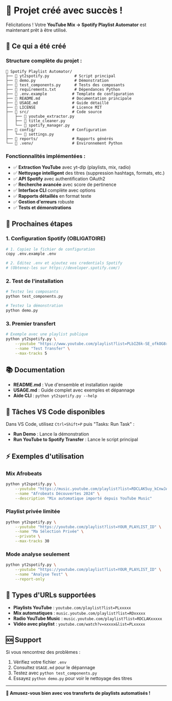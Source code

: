 # 🎉 Projet créé avec succès !

Félicitations ! Votre **YouTube Mix → Spotify Playlist Automator** est maintenant prêt à être utilisé.

## 🚀 Ce qui a été créé

### Structure complète du projet :

```
📁 Spotify Playlist Automator/
├── 📄 yt2spotify.py           # Script principal
├── 📄 demo.py                 # Démonstration
├── 📄 test_components.py      # Tests des composants
├── 📄 requirements.txt        # Dépendances Python
├── 📄 .env.example           # Template de configuration
├── 📄 README.md              # Documentation principale
├── 📄 USAGE.md               # Guide détaillé
├── 📄 LICENSE                # Licence MIT
├── 📁 src/                   # Code source
│   ├── 📄 youtube_extractor.py
│   ├── 📄 title_cleaner.py
│   └── 📄 spotify_manager.py
├── 📁 config/                # Configuration
│   └── 📄 settings.py
├── 📁 reports/               # Rapports générés
└── 📁 .venv/                 # Environnement Python
```

### Fonctionnalités implémentées :

- ✅ **Extraction YouTube** avec yt-dlp (playlists, mix, radio)
- ✅ **Nettoyage intelligent** des titres (suppression hashtags, formats, etc.)
- ✅ **API Spotify** avec authentification OAuth2
- ✅ **Recherche avancée** avec score de pertinence
- ✅ **Interface CLI** complète avec options
- ✅ **Rapports détaillés** en format texte
- ✅ **Gestion d'erreurs** robuste
- ✅ **Tests et démonstrations**

## 🎯 Prochaines étapes

### 1. Configuration Spotify (OBLIGATOIRE)

```bash
# 1. Copiez le fichier de configuration
copy .env.example .env

# 2. Éditez .env et ajoutez vos credentials Spotify
# (Obtenez-les sur https://developer.spotify.com/)
```

### 2. Test de l'installation

```bash
# Testez les composants
python test_components.py

# Testez la démonstration
python demo.py
```

### 3. Premier transfert

```bash
# Exemple avec une playlist publique
python yt2spotify.py \
    --youtube "https://www.youtube.com/playlist?list=PLbIZ6k-SE_ofkOG8rlbqKOJ1QqVu9EB_n" \
    --name "Test Transfer" \
    --max-tracks 5
```

## 📚 Documentation

- **README.md** : Vue d'ensemble et installation rapide
- **USAGE.md** : Guide complet avec exemples et dépannage
- **Aide CLI** : `python yt2spotify.py --help`

## 🔧 Tâches VS Code disponibles

Dans VS Code, utilisez `Ctrl+Shift+P` puis "Tasks: Run Task" :

- **Run Demo** : Lance la démonstration
- **Run YouTube to Spotify Transfer** : Lance le script principal

## ⚡ Exemples d'utilisation

### Mix Afrobeats

```bash
python yt2spotify.py \
    --youtube "https://music.youtube.com/playlist?list=RDCLAK5uy_kCnwJA4E9RxpXxClBDMC3" \
    --name "Afrobeats Découvertes 2024" \
    --description "Mix automatique importé depuis YouTube Music"
```

### Playlist privée limitée

```bash
python yt2spotify.py \
    --youtube "https://youtube.com/playlist?list=YOUR_PLAYLIST_ID" \
    --name "Ma Sélection Privée" \
    --private \
    --max-tracks 30
```

### Mode analyse seulement

```bash
python yt2spotify.py \
    --youtube "https://youtube.com/playlist?list=YOUR_PLAYLIST_ID" \
    --name "Analyse Test" \
    --report-only
```

## 🎵 Types d'URLs supportées

- **Playlists YouTube** : `youtube.com/playlist?list=PLxxxxx`
- **Mix automatiques** : `music.youtube.com/playlist?list=RDxxxxx`
- **Radio YouTube Music** : `music.youtube.com/playlist?list=RDCLAKxxxxx`
- **Vidéo avec playlist** : `youtube.com/watch?v=xxxxx&list=PLxxxxx`

## 🆘 Support

Si vous rencontrez des problèmes :

1. Vérifiez votre fichier `.env`
2. Consultez `USAGE.md` pour le dépannage
3. Testez avec `python test_components.py`
4. Essayez `python demo.py` pour voir le nettoyage des titres

---

**🎉 Amusez-vous bien avec vos transferts de playlists automatisés !**
